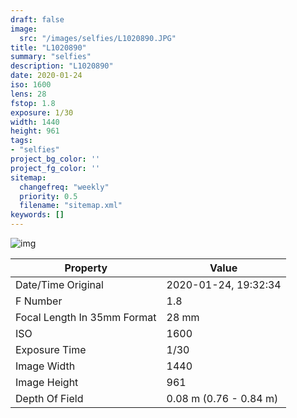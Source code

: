 ```yaml
---
draft: false
image:
  src: "/images/selfies/L1020890.JPG"
title: "L1020890"
summary: "selfies"
description: "L1020890"
date: 2020-01-24
iso: 1600
lens: 28
fstop: 1.8
exposure: 1/30
width: 1440
height: 961
tags:
- "selfies"
project_bg_color: ''
project_fg_color: ''
sitemap:
  changefreq: "weekly"
  priority: 0.5
  filename: "sitemap.xml"
keywords: []
---
```


![img](/images/selfies/L1020890.JPG)


Property | Value
---------|------
Date/Time Original              | 2020-01-24, 19:32:34
F Number                        | 1.8
Focal Length In 35mm Format     | 28 mm
ISO                             | 1600
Exposure Time                   | 1/30
Image Width                     | 1440
Image Height                    | 961
Depth Of Field                  | 0.08 m (0.76 - 0.84 m)
